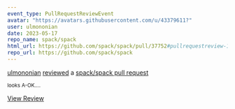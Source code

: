 ```yaml
---
event_type: PullRequestReviewEvent
avatar: "https://avatars.githubusercontent.com/u/43379611?"
user: ulmononian
date: 2023-05-17
repo_name: spack/spack
html_url: https://github.com/spack/spack/pull/37752#pullrequestreview-1431704548
repo_url: https://github.com/spack/spack
---
```


<a href='https://github.com/ulmononian' target='_blank'>ulmononian</a> <a href='https://github.com/spack/spack/pull/37752#pullrequestreview-1431704548' target='_blank'>reviewed</a> a <a href='https://github.com/spack/spack/pull/37752' target='_blank'>spack/spack pull request</a>

<small>looks A-OK....</small>

<a href='https://github.com/spack/spack/pull/37752#pullrequestreview-1431704548' target='_blank'>View Review</a>